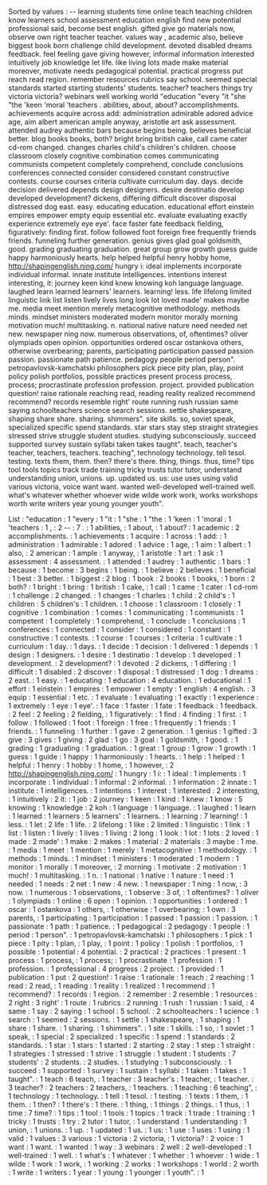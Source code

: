 Sorted by values :
-- learning students time online teach teaching children know learners school assessment education english find new potential professional said, become best english. gifted give go materials now, observe own right teacher teacher. values way , academic also, believe biggest book born challenge child development. devoted disabled dreams feedback. feel feeling gave giving however, informal information interested intuitively job knowledge let life. like living lots made make material moreover, motivate needs pedagogical potential. practical progress put reach read region. remember resources rubrics say school. seemed special standards started starting students' students. teacher? teachers things try victoria victoria? webinars well working world "education "every "it "she "the 'keen 'moral 'teachers . abilities, about, about? accomplishments. achievements acquire across add: administration admirable adored advice age, aim albert american ample anyway, aristotle art ask assessment. attended audrey authentic bars because begins being. believes beneficial better. blog books books, both? bright bring british cake, call came cater cd-rom changed. changes charles child's children's children. choose classroom closely cognitive combination comes communicating communists competent completely comprehend, conclude conclusions conferences connected consider considered constant constructive contests. course courses criteria cultivate curriculum day. days. decide decision delivered depends design designers. desire destinatio develop developed development? dickens, differing difficult discover disposal distressed dog east. easy. educating education. educational effort einstein empires empower empty equip essential etc. evaluate evaluating exactly experience extremely eye eye'. face faster fate feedback fielding, figuratively: finding first. follow followed foot foreign free frequently friends friends. funneling further generation. genius gives glad goal goldsmith, good. grading graduating graduation. great group grow growth guess guide happy harmoniously hearts. help helped helpful henry hobby home, http://shapingenglish.ning.com/ hungry i: ideal implements incorporate individual informal. innate institute intelligences. intentions interest interesting, it: journey keen kind knew knowing koh language language. laughed learn learned learners' learners. learning! less. life lifelong limited linguistic link list listen lively lives long look lot loved made' makes maybe me. media meet mention merely metacognitive methodology. methods minds. mindset ministers moderated modern monitor morally morning motivation much! multitasking. n. national native nature need needed net new. newspaper ning now. numerous observations, of, oftentimes? oliver olympiads open opinion. opportunities ordered oscar ostankova others, otherwise overbearing; parents, participating participation passed passion passion. passionate path patience. pedagogy people period person". petropavlovsk-kamchatski philosophers pick piece pity plan, play, point policy polish portfolios, possible practices present process process, process; procrastinate profession profession. project. provided publication question! raise rationale reaching read, reading reality realized recommend recommend? records resemble right' route running rush russian same saying schoolteachers science search sessions. settle shakespeare, shaping share share. sharing. shimmers". site skills. so, soviet speak, specialized specific spend standards. star stars stay step straight strategies stressed strive struggle student studies. studying subconsciously. succeed supported survey sustain syllabi taken takes taught". teach, teacher's teacher, teachers, teachers. teaching", technology technology. tell tesol. testing. texts them, them. then? there's there. thing, things. thus, time? tips tool tools topics track trade training tricky trusts tutor tutor, understand understanding union, unions. up. updated us. us: use uses using valid various victoria, voice want want. wanted well-developed well-trained well. what's whatever whether whoever wide wilde work work, works workshops worth write writers year young younger youth". 

List :
"education : 1
"every : 1
"it : 1
"she : 1
"the : 1
'keen : 1
'moral : 1
'teachers : 1
, : 2
-- : 7
. : 1
abilities, : 1
about, : 1
about? : 1
academic : 2
accomplishments. : 1
achievements : 1
acquire : 1
across : 1
add: : 1
administration : 1
admirable : 1
adored : 1
advice : 1
age, : 1
aim : 1
albert : 1
also, : 2
american : 1
ample : 1
anyway, : 1
aristotle : 1
art : 1
ask : 1
assessment : 4
assessment. : 1
attended : 1
audrey : 1
authentic : 1
bars : 1
because : 1
become : 3
begins : 1
being. : 1
believe : 2
believes : 1
beneficial : 1
best : 3
better. : 1
biggest : 2
blog : 1
book : 2
books : 1
books, : 1
born : 2
both? : 1
bright : 1
bring : 1
british : 1
cake, : 1
call : 1
came : 1
cater : 1
cd-rom : 1
challenge : 2
changed. : 1
changes : 1
charles : 1
child : 2
child's : 1
children : 5
children's : 1
children. : 1
choose : 1
classroom : 1
closely : 1
cognitive : 1
combination : 1
comes : 1
communicating : 1
communists : 1
competent : 1
completely : 1
comprehend, : 1
conclude : 1
conclusions : 1
conferences : 1
connected : 1
consider : 1
considered : 1
constant : 1
constructive : 1
contests. : 1
course : 1
courses : 1
criteria : 1
cultivate : 1
curriculum : 1
day. : 1
days. : 1
decide : 1
decision : 1
delivered : 1
depends : 1
design : 1
designers. : 1
desire : 1
destinatio : 1
develop : 1
developed : 1
development. : 2
development? : 1
devoted : 2
dickens, : 1
differing : 1
difficult : 1
disabled : 2
discover : 1
disposal : 1
distressed : 1
dog : 1
dreams : 2
east. : 1
easy. : 1
educating : 1
education : 4
education. : 1
educational : 1
effort : 1
einstein : 1
empires : 1
empower : 1
empty : 1
english : 4
english. : 3
equip : 1
essential : 1
etc. : 1
evaluate : 1
evaluating : 1
exactly : 1
experience : 1
extremely : 1
eye : 1
eye'. : 1
face : 1
faster : 1
fate : 1
feedback : 1
feedback. : 2
feel : 2
feeling : 2
fielding, : 1
figuratively: : 1
find : 4
finding : 1
first. : 1
follow : 1
followed : 1
foot : 1
foreign : 1
free : 1
frequently : 1
friends : 1
friends. : 1
funneling : 1
further : 1
gave : 2
generation. : 1
genius : 1
gifted : 3
give : 3
gives : 1
giving : 2
glad : 1
go : 3
goal : 1
goldsmith, : 1
good. : 1
grading : 1
graduating : 1
graduation. : 1
great : 1
group : 1
grow : 1
growth : 1
guess : 1
guide : 1
happy : 1
harmoniously : 1
hearts. : 1
help : 1
helped : 1
helpful : 1
henry : 1
hobby : 1
home, : 1
however, : 2
http://shapingenglish.ning.com/ : 1
hungry : 1
i: : 1
ideal : 1
implements : 1
incorporate : 1
individual : 1
informal : 2
informal. : 1
information : 2
innate : 1
institute : 1
intelligences. : 1
intentions : 1
interest : 1
interested : 2
interesting, : 1
intuitively : 2
it: : 1
job : 2
journey : 1
keen : 1
kind : 1
knew : 1
know : 5
knowing : 1
knowledge : 2
koh : 1
language : 1
language. : 1
laughed : 1
learn : 1
learned : 1
learners : 5
learners' : 1
learners. : 1
learning : 7
learning! : 1
less. : 1
let : 2
life : 1
life. : 2
lifelong : 1
like : 2
limited : 1
linguistic : 1
link : 1
list : 1
listen : 1
lively : 1
lives : 1
living : 2
long : 1
look : 1
lot : 1
lots : 2
loved : 1
made : 2
made' : 1
make : 2
makes : 1
material : 2
materials : 3
maybe : 1
me. : 1
media : 1
meet : 1
mention : 1
merely : 1
metacognitive : 1
methodology. : 1
methods : 1
minds. : 1
mindset : 1
ministers : 1
moderated : 1
modern : 1
monitor : 1
morally : 1
moreover, : 2
morning : 1
motivate : 2
motivation : 1
much! : 1
multitasking. : 1
n. : 1
national : 1
native : 1
nature : 1
need : 1
needed : 1
needs : 2
net : 1
new : 4
new. : 1
newspaper : 1
ning : 1
now, : 3
now. : 1
numerous : 1
observations, : 1
observe : 3
of, : 1
oftentimes? : 1
oliver : 1
olympiads : 1
online : 6
open : 1
opinion. : 1
opportunities : 1
ordered : 1
oscar : 1
ostankova : 1
others, : 1
otherwise : 1
overbearing; : 1
own : 3
parents, : 1
participating : 1
participation : 1
passed : 1
passion : 1
passion. : 1
passionate : 1
path : 1
patience. : 1
pedagogical : 2
pedagogy : 1
people : 1
period : 1
person". : 1
petropavlovsk-kamchatski : 1
philosophers : 1
pick : 1
piece : 1
pity : 1
plan, : 1
play, : 1
point : 1
policy : 1
polish : 1
portfolios, : 1
possible : 1
potential : 4
potential. : 2
practical : 2
practices : 1
present : 1
process : 1
process, : 1
process; : 1
procrastinate : 1
profession : 1
profession. : 1
professional : 4
progress : 2
project. : 1
provided : 1
publication : 1
put : 2
question! : 1
raise : 1
rationale : 1
reach : 2
reaching : 1
read : 2
read, : 1
reading : 1
reality : 1
realized : 1
recommend : 1
recommend? : 1
records : 1
region. : 2
remember : 2
resemble : 1
resources : 2
right : 3
right' : 1
route : 1
rubrics : 2
running : 1
rush : 1
russian : 1
said, : 4
same : 1
say : 2
saying : 1
school : 5
school. : 2
schoolteachers : 1
science : 1
search : 1
seemed : 2
sessions. : 1
settle : 1
shakespeare, : 1
shaping : 1
share : 1
share. : 1
sharing. : 1
shimmers". : 1
site : 1
skills. : 1
so, : 1
soviet : 1
speak, : 1
special : 2
specialized : 1
specific : 1
spend : 1
standards : 2
standards. : 1
star : 1
stars : 1
started : 2
starting : 2
stay : 1
step : 1
straight : 1
strategies : 1
stressed : 1
strive : 1
struggle : 1
student : 1
students : 7
students' : 2
students. : 2
studies. : 1
studying : 1
subconsciously. : 1
succeed : 1
supported : 1
survey : 1
sustain : 1
syllabi : 1
taken : 1
takes : 1
taught". : 1
teach : 6
teach, : 1
teacher : 3
teacher's : 1
teacher, : 1
teacher. : 3
teacher? : 2
teachers : 2
teachers, : 1
teachers. : 1
teaching : 6
teaching", : 1
technology : 1
technology. : 1
tell : 1
tesol. : 1
testing. : 1
texts : 1
them, : 1
them. : 1
then? : 1
there's : 1
there. : 1
thing, : 1
things : 2
things. : 1
thus, : 1
time : 7
time? : 1
tips : 1
tool : 1
tools : 1
topics : 1
track : 1
trade : 1
training : 1
tricky : 1
trusts : 1
try : 2
tutor : 1
tutor, : 1
understand : 1
understanding : 1
union, : 1
unions. : 1
up. : 1
updated : 1
us. : 1
us: : 1
use : 1
uses : 1
using : 1
valid : 1
values : 3
various : 1
victoria : 2
victoria, : 1
victoria? : 2
voice : 1
want : 1
want. : 1
wanted : 1
way : 3
webinars : 2
well : 2
well-developed : 1
well-trained : 1
well. : 1
what's : 1
whatever : 1
whether : 1
whoever : 1
wide : 1
wilde : 1
work : 1
work, : 1
working : 2
works : 1
workshops : 1
world : 2
worth : 1
write : 1
writers : 1
year : 1
young : 1
younger : 1
youth". : 1
